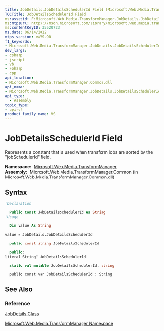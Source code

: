 ```yaml
---
title: JobDetails.JobDetailsSchedulerId Field (Microsoft.Web.Media.TransformManager)
TOCTitle: JobDetailsSchedulerId Field
ms:assetid: F:Microsoft.Web.Media.TransformManager.JobDetails.JobDetailsSchedulerId
ms:mtpsurl: https://msdn.microsoft.com/library/microsoft.web.media.transformmanager.jobdetails.jobdetailsschedulerid(v=VS.90)
ms:contentKeyID: 35520723
ms.date: 06/14/2012
mtps_version: v=VS.90
f1_keywords:
- Microsoft.Web.Media.TransformManager.JobDetails.JobDetailsSchedulerId
dev_langs:
- csharp
- jscript
- vb
- FSharp
- cpp
api_location:
- Microsoft.Web.Media.TransformManager.Common.dll
api_name:
- Microsoft.Web.Media.TransformManager.JobDetails.JobDetailsSchedulerId
api_type:
  - Assembly
topic_type:
- apiref
product_family_name: VS
---
```


# JobDetailsSchedulerId Field

Represents a constant that is used when transform jobs are sorted by the "jobSchedulerId" field.

**Namespace:**  [Microsoft.Web.Media.TransformManager](microsoft-web-media-transformmanager-namespace.md)  
**Assembly:**  Microsoft.Web.Media.TransformManager.Common (in Microsoft.Web.Media.TransformManager.Common.dll)

## Syntax

```vb
'Declaration

  Public Const JobDetailsSchedulerId As String
'Usage

  Dim value As String

value = JobDetails.JobDetailsSchedulerId
```

```csharp
  public const string JobDetailsSchedulerId
```

```cpp
  public:
literal String^ JobDetailsSchedulerId
```

``` fsharp
  static val mutable JobDetailsSchedulerId: string
```

```jscript
  public const var JobDetailsSchedulerId : String
```

## See Also

### Reference

[JobDetails Class](jobdetails-class-microsoft-web-media-transformmanager.md)

[Microsoft.Web.Media.TransformManager Namespace](microsoft-web-media-transformmanager-namespace.md)

